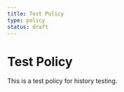```yaml
---
title: Test Policy
type: policy
status: draft
---
```


# Test Policy

This is a test policy for history testing.
